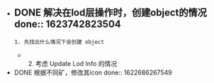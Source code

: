 - DONE 解决在lod层操作时，创建object的情况 
  done:: 1623742823504
	-
	  1. 先找出什么情况下会创建 object
	-
	  2. 考虑 Update Lod Info 的情况
- DONE 根据不同矿，修改其icon
  done:: 1622686267549